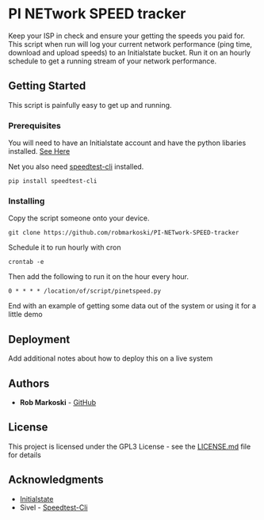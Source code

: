 # PI NETwork SPEED tracker

Keep your ISP in check and ensure your getting the speeds you paid for. This script when run will log your current network performance (ping time, download and upload speeds) to an Initialstate bucket. Run it on an hourly schedule to get a running stream of your network performance.

## Getting Started

This script is painfully easy to get up and running.

### Prerequisites

You will need to have an Initialstate account and have the python libaries installed. [See Here](https://github.com/InitialState/wunderground-sensehat/wiki/Part-1.-Initial-State) 

Net you also need [speedtest-cli](https://github.com/sivel/speedtest-cli) installed.

```
pip install speedtest-cli
```

### Installing

Copy the script someone onto your device. 
```
git clone https://github.com/robmarkoski/PI-NETwork-SPEED-tracker
```
Schedule it to run hourly with cron

```
crontab -e
```
Then add the following to run it on the hour every hour.

```
0 * * * * /location/of/script/pinetspeed.py
```

End with an example of getting some data out of the system or using it for a little demo

## Deployment

Add additional notes about how to deploy this on a live system


## Authors

* **Rob Markoski** - [GitHub](https://github.com/robmarkoski)



## License

This project is licensed under the GPL3 License - see the [LICENSE.md](LICENSE.md) file for details

## Acknowledgments

* [Initialstate](https://www.initialstate.com)
* Sivel - [Speedtest-Cli](https://github.com/sivel/speedtest-cli)
